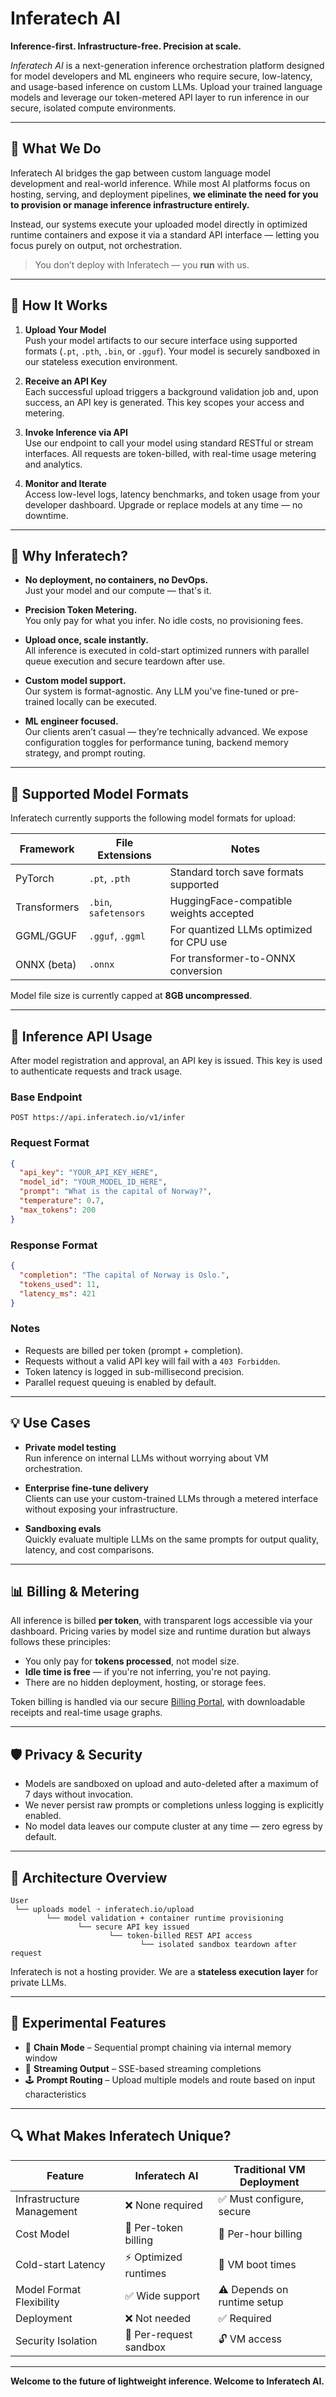 
# **Inferatech AI**

**Inference-first. Infrastructure-free. Precision at scale.**

*Inferatech AI* is a next-generation inference orchestration platform designed for model developers and ML engineers who require secure, low-latency, and usage-based inference on custom LLMs. Upload your trained language models and leverage our token-metered API layer to run inference in our secure, isolated compute environments.

---

## 🧠 What We Do

Inferatech AI bridges the gap between custom language model development and real-world inference. While most AI platforms focus on hosting, serving, and deployment pipelines, **we eliminate the need for you to provision or manage inference infrastructure entirely.**

Instead, our systems execute your uploaded model directly in optimized runtime containers and expose it via a standard API interface — letting you focus purely on output, not orchestration.

> You don’t deploy with Inferatech — you **run** with us.

---

## 🔧 How It Works

1. **Upload Your Model**  
   Push your model artifacts to our secure interface using supported formats (`.pt`, `.pth`, `.bin`, or `.gguf`). Your model is securely sandboxed in our stateless execution environment.

2. **Receive an API Key**  
   Each successful upload triggers a background validation job and, upon success, an API key is generated. This key scopes your access and metering.

3. **Invoke Inference via API**  
   Use our endpoint to call your model using standard RESTful or stream interfaces. All requests are token-billed, with real-time usage metering and analytics.

4. **Monitor and Iterate**  
   Access low-level logs, latency benchmarks, and token usage from your developer dashboard. Upgrade or replace models at any time — no downtime.

---

## 🚀 Why Inferatech?

- **No deployment, no containers, no DevOps.**  
  Just your model and our compute — that's it.

- **Precision Token Metering.**  
  You only pay for what you infer. No idle costs, no provisioning fees.

- **Upload once, scale instantly.**  
  All inference is executed in cold-start optimized runners with parallel queue execution and secure teardown after use.

- **Custom model support.**  
  Our system is format-agnostic. Any LLM you’ve fine-tuned or pre-trained locally can be executed.

- **ML engineer focused.**  
  Our clients aren’t casual — they’re technically advanced. We expose configuration toggles for performance tuning, backend memory strategy, and prompt routing.

---

## 📁 Supported Model Formats

Inferatech currently supports the following model formats for upload:

| Framework      | File Extensions         | Notes                                     |
|----------------|-------------------------|-------------------------------------------|
| PyTorch        | `.pt`, `.pth`           | Standard torch save formats supported     |
| Transformers   | `.bin`, `safetensors`   | HuggingFace-compatible weights accepted   |
| GGML/GGUF      | `.gguf`, `.ggml`        | For quantized LLMs optimized for CPU use  |
| ONNX (beta)    | `.onnx`                 | For transformer-to-ONNX conversion        |

Model file size is currently capped at **8GB uncompressed**.

---

## 🔑 Inference API Usage

After model registration and approval, an API key is issued. This key is used to authenticate requests and track usage.

### Base Endpoint
```
POST https://api.inferatech.io/v1/infer
```

### Request Format
```json
{
  "api_key": "YOUR_API_KEY_HERE",
  "model_id": "YOUR_MODEL_ID_HERE",
  "prompt": "What is the capital of Norway?",
  "temperature": 0.7,
  "max_tokens": 200
}
```

### Response Format
```json
{
  "completion": "The capital of Norway is Oslo.",
  "tokens_used": 11,
  "latency_ms": 421
}
```

### Notes
- Requests are billed per token (prompt + completion).
- Requests without a valid API key will fail with a `403 Forbidden`.
- Token latency is logged in sub-millisecond precision.
- Parallel request queuing is enabled by default.

---

## 💡 Use Cases

- **Private model testing**  
  Run inference on internal LLMs without worrying about VM orchestration.

- **Enterprise fine-tune delivery**  
  Clients can use your custom-trained LLMs through a metered interface without exposing your infrastructure.

- **Sandboxing evals**  
  Quickly evaluate multiple LLMs on the same prompts for output quality, latency, and cost comparisons.

---

## 📊 Billing & Metering

All inference is billed **per token**, with transparent logs accessible via your dashboard. Pricing varies by model size and runtime duration but always follows these principles:

- You only pay for **tokens processed**, not model size.
- **Idle time is free** — if you're not inferring, you're not paying.
- There are no hidden deployment, hosting, or storage fees.

Token billing is handled via our secure [Billing Portal](https://inferatech.ai/billing), with downloadable receipts and real-time usage graphs.

---

## 🛡️ Privacy & Security

- Models are sandboxed on upload and auto-deleted after a maximum of 7 days without invocation.
- We never persist raw prompts or completions unless logging is explicitly enabled.
- No model data leaves our compute cluster at any time — zero egress by default.

---

## 🧭 Architecture Overview

```plaintext
User
 └── uploads model ➝ inferatech.io/upload
        └── model validation + container runtime provisioning
               └── secure API key issued
                      └── token-billed REST API access
                             └── isolated sandbox teardown after request
```

Inferatech is not a hosting provider. We are a **stateless execution layer** for private LLMs.

---

## 🧪 Experimental Features

- 🔁 **Chain Mode** – Sequential prompt chaining via internal memory window
- 🧵 **Streaming Output** – SSE-based streaming completions
- 🕹️ **Prompt Routing** – Upload multiple models and route based on input characteristics

---

## 🔍 What Makes Inferatech Unique?

| Feature                       | Inferatech AI         | Traditional VM Deployment   |
|------------------------------|------------------------|------------------------------|
| Infrastructure Management     | ❌ None required       | ✅ Must configure, secure     |
| Cost Model                    | 🔁 Per-token billing    | 💸 Per-hour billing           |
| Cold-start Latency           | ⚡ Optimized runtimes  | 🐢 VM boot times              |
| Model Format Flexibility     | ✅ Wide support         | ⚠️ Depends on runtime setup   |
| Deployment                   | ❌ Not needed           | ✅ Required                   |
| Security Isolation           | 🔐 Per-request sandbox | 🔓 VM access                  |

---

**Welcome to the future of lightweight inference. Welcome to Inferatech AI.**
```
